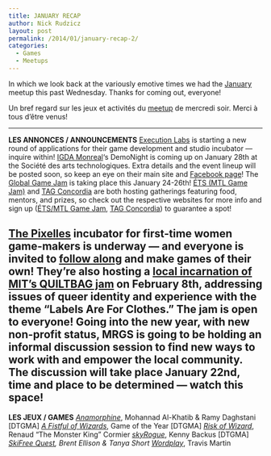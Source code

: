 ```yaml
---
title: JANUARY RECAP
author: Nick Rudzicz
layout: post
permalink: /2014/01/january-recap-2/
categories:
  - Games
  - Meetups
---
```



In which we look back at the variously emotive times we had the <a href="{{ site.baseurl }}/2013/12/meetup-8-jan/">January</a> meetup this past Wednesday.
Thanks for coming out, everyone!



Un bref regard sur les jeux et activit&eacute;s du <a href="{{ site.baseurl }}/2013/12/meetup-8-jan/">meetup</a> de mercredi soir.
Merci &agrave; tous d&#8217;&ecirc;tre venus!
 &nbsp;


---
<strong>LES ANNONCES / ANNOUNCEMENTS</strong>
 <a href="http://executionlabs.com/en/">Execution Labs</a> is starting a new round of applications for their game development and studio incubator &#8212; inquire within!
<a href="http://legacy.igda.org/montreal/">IGDA Monreal</a>&#8216;s DemoNight is coming up on January 28th at the Soci&eacute;t&eacute; des arts technologiques. Extra details and the event lineup will be posted soon, so keep an eye on their main site and <a href="https://www.facebook.com/pages/IGDA-Montreal/153561694690608">Facebook page</a>!
The <a href="http://globalgamejam.org/">Global Game Jam</a> is taking place this January 24-26th! <a href="http://mtlgamejam.org/faq">&Eacute;TS (MTL Game Jam)</a> and <a href="http://tag.hexagram.ca/events/globalgamejam-2014/">TAG Concordia</a> are both hosting gatherings featuring food, mentors, and prizes, so check out the respective websites for more info and sign up (<a href="http://mtlgamejam.org/inscription">&Eacute;TS/MTL Game Jam</a>, <a href="http://www.eventbrite.ca/e/global-game-jam-tickets-9769112679">TAG Concordia</a>) to guarantee a spot!

<a href="http://pixelles.ca">The Pixelles</a> incubator for first-time women game-makers is underway &#8212; and everyone is invited to <a href="http://pixelles.ca/pixelles-game-incubator/follow-along">follow along</a> and make games of their own! They&#8217;re also hosting a <a href="http://pixelles.ca/blog/2014/01/quiltbag-jam">local incarnation of MIT&#8217;s QUILTBAG jam</a> on February 8th, addressing issues of queer identity and experience with the theme &#8220;Labels Are For Clothes.&#8221; The jam is open to everyone!
Going into the new year, with new non-profit status, MRGS is going to be holding an informal discussion session to find new ways to work with and empower the local community. The discussion will take place January 22nd, time and place to be determined &#8212; watch this space!
---
<strong>LES JEUX / GAMES</strong>
 *<a href="http://anamorphine.com/">Anamorphine</a>*, Mohannad Al-Khatib &#038; Ramy Daghstani
[DTGMA] *<a href="http://www.thegoty.com/a-fistful-of-wizards">A Fistful of Wizards</a>*, Game of the Year
[DTGMA] *<a href="https://dl.dropboxusercontent.com/u/26941419/Risk%20of%20Wizard.rar">Risk of Wizard</a>*, Renaud &#8220;The Monster King&#8221; Cormier
*<a href="http://nihilocrat.itch.io/sky-rogue">skyRogue</a>*, Kenny Backus
[DTGMA] *<a href="">SkiFree Quest</a>, Brent Ellison &#038; Tanya Short*
*<a href="http://travishenrymartin.comxa.com/games/Wordplay.html">Wordplay</a>*, Travis Martin
 &nbsp;
 &nbsp;
